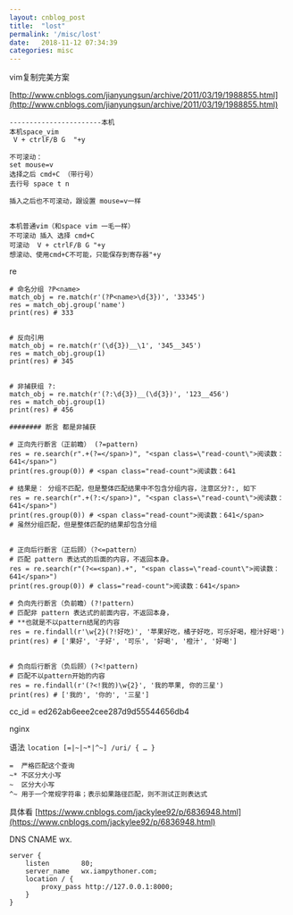 ```yaml
---
layout: cnblog_post
title:  "lost"
permalink: '/misc/lost'
date:   2018-11-12 07:34:39
categories: misc
---
```


vim复制完美方案

[http://www.cnblogs.com/jianyungsun/archive/2011/03/19/1988855.html](http://www.cnblogs.com/jianyungsun/archive/2011/03/19/1988855.html)

```
-----------------------本机
本机space_vim 
 V + ctrlF/B G  "+y

不可滚动：
set mouse=v
选择之后 cmd+C （带行号）
去行号 space t n

插入之后也不可滚动，跟设置 mouse=v一样


本机普通vim（和space vim 一毛一样）
不可滚动 插入 选择 cmd+C
可滚动  V + ctrlF/B G "+y
想滚动、使用cmd+C不可能，只能保存到寄存器"+y
```

re

```
# 命名分组 ?P<name>
match_obj = re.match(r'(?P<name>\d{3})', '33345')
res = match_obj.group('name')
print(res) # 333


# 反向引用
match_obj = re.match(r'(\d{3})__\1', '345__345')
res = match_obj.group(1)
print(res) # 345


# 非捕获组 ?:
match_obj = re.match(r'(?:\d{3})__(\d{3})', '123__456')
res = match_obj.group(1)
print(res) # 456

######## 断言 都是非捕获

# 正向先行断言（正前瞻） (?=pattern)
res = re.search(r".+(?=</span>)", "<span class=\"read-count\">阅读数：641</span>")
print(res.group(0)) # <span class="read-count">阅读数：641

# 结果是： 分组不匹配，但是整体匹配结果中不包含分组内容，注意区分?:, 如下
res = re.search(r".+(?:</span>)", "<span class=\"read-count\">阅读数：641</span>")
print(res.group(0)) # <span class="read-count">阅读数：641</span>
# 虽然分组匹配，但是整体匹配的结果却包含分组


# 正向后行断言（正后顾）（?<=pattern）
# 匹配 pattern 表达式的后面的内容，不返回本身。
res = re.search(r"(?<=<span).+", "<span class=\"read-count\">阅读数：641</span>")
print(res.group(0)) # class="read-count">阅读数：641</span>

# 负向先行断言（负前瞻）(?!pattern)
# 匹配非 pattern 表达式的前面内容，不返回本身，
# **也就是不以pattern结尾的内容
res = re.findall(r'\w{2}(?!好吃)', '苹果好吃，橘子好吃，可乐好喝，橙汁好喝')
print(res) # ['果好', '子好', '可乐', '好喝', '橙汁', '好喝']


# 负向后行断言（负后顾）(?<!pattern)
# 匹配不以pattern开始的内容
res = re.findall(r'(?<!我的)\w{2}', '我的苹果, 你的三星')
print(res) # ['我的', '你的', '三星']
```

cc_id = ed262ab6eee2cee287d9d55544656db4


nginx

语法 `location [=|~|~*|^~] /uri/ { … }`

```
=  严格匹配这个查询
~* 不区分大小写
~  区分大小写
^~ 用于一个常规字符串；表示如果路径匹配，则不测试正则表达式
```
具体看 [https://www.cnblogs.com/jackylee92/p/6836948.html](https://www.cnblogs.com/jackylee92/p/6836948.html)



DNS CNAME wx.

```
server {
    listen        80;
    server_name   wx.iampythoner.com;
    location / {
        proxy_pass http://127.0.0.1:8000;
    }
}
```